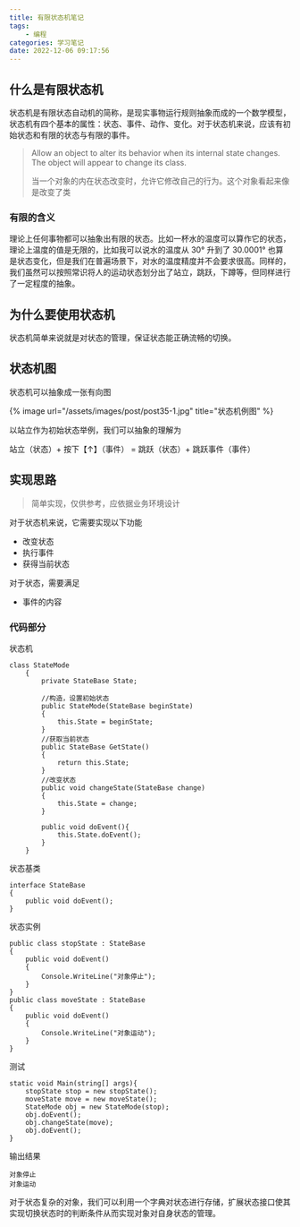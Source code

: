 ```yaml
---
title: 有限状态机笔记
tags: 
    - 编程
categories: 学习笔记
date: 2022-12-06 09:17:56
---
```

## 什么是有限状态机
状态机是有限状态自动机的简称，是现实事物运行规则抽象而成的一个数学模型，状态机有四个基本的属性：状态、事件、动作、变化。对于状态机来说，应该有初始状态和有限的状态与有限的事件。

>Allow an object to alter its behavior when its internal state changes. The object will appear to change its class. 
>
>当一个对象的内在状态改变时，允许它修改自己的行为。这个对象看起来像是改变了类

### 有限的含义
理论上任何事物都可以抽象出有限的状态。比如一杯水的温度可以算作它的状态，理论上温度的值是无限的，比如我可以说水的温度从 30° 升到了 30.0001° 也算是状态变化，但是我们在普遍场景下，对水的温度精度并不会要求很高。同样的，我们虽然可以按照常识将人的运动状态划分出了站立，跳跃，下蹲等，但同样进行了一定程度的抽象。

## 为什么要使用状态机
状态机简单来说就是对状态的管理，保证状态能正确流畅的切换。
## 状态机图
状态机可以抽象成一张有向图

{%  image
    url="/assets/images/post/post35-1.jpg"
    title="状态机例图"
%}

以站立作为初始状态举例，我们可以抽象的理解为

站立（状态）+ 按下【↑】（事件） = 跳跃（状态）+ 跳跃事件（事件）
## 实现思路

>简单实现，仅供参考，应依据业务环境设计

对于状态机来说，它需要实现以下功能

- 改变状态
- 执行事件
- 获得当前状态

对于状态，需要满足

- 事件的内容 

### 代码部分

状态机

    class StateMode
        {
            private StateBase State;

            //构造，设置初始状态
            public StateMode(StateBase beginState)
            {
                this.State = beginState;
            }
            //获取当前状态
            public StateBase GetState()
            {
                return this.State;
            }
            //改变状态
            public void changeState(StateBase change)
            {
                this.State = change;
            }

            public void doEvent(){
                this.State.doEvent();
            }
        }

状态基类

    interface StateBase
    {
        public void doEvent();
    }

状态实例

    public class stopState : StateBase
    {
        public void doEvent()
        {
            Console.WriteLine("对象停止");
        }
    }
    public class moveState : StateBase
    {
        public void doEvent()
        {
            Console.WriteLine("对象运动");
        }
    }

测试

    static void Main(string[] args){
        stopState stop = new stopState();
        moveState move = new moveState();
        StateMode obj = new StateMode(stop);
        obj.doEvent();
        obj.changeState(move);
        obj.doEvent();
    }

输出结果

    对象停止
    对象运动
    
对于状态复杂的对象，我们可以利用一个字典对状态进行存储，扩展状态接口使其实现切换状态时的判断条件从而实现对象对自身状态的管理。